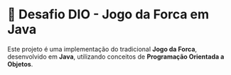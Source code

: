 # 🎯 Desafio DIO - Jogo da Forca em Java

Este projeto é uma implementação do tradicional **Jogo da Forca**, desenvolvido em **Java**, utilizando conceitos de **Programação Orientada a Objetos**.





